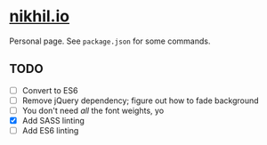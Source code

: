 [nikhil.io](https://nikhil.io)
==============================

Personal page. See `package.json` for some commands.

TODO
----

* [ ] Convert to ES6
* [ ] Remove jQuery dependency; figure out how to fade background
* [ ] You don't need _all_ the font weights, yo
* [X] Add SASS linting
* [ ] Add ES6 linting
